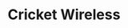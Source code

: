 ---
title: "Cricket Wireless"
url: /glendale/cricket-wireless-west-glendale-avenue-2/
shop: mobile phone
---